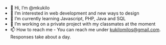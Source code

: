 - 👋 Hi, I’m @mkukilo
- 👀 I’m interested in web development and new ways to design
- 🌱 I’m currently learning Javascript, PHP, Java and SQL
- 💞️ I’m working on a private project with my classmates at the moment
- 📫 How to reach me - You can reach me under kukilomilos@gmail.com. Responses take about a day.

<!---
mkukilo/mkukilo is a ✨ special ✨ repository because its `README.md` (this file) appears on your GitHub profile.
You can click the Preview link to take a look at your changes.
--->
